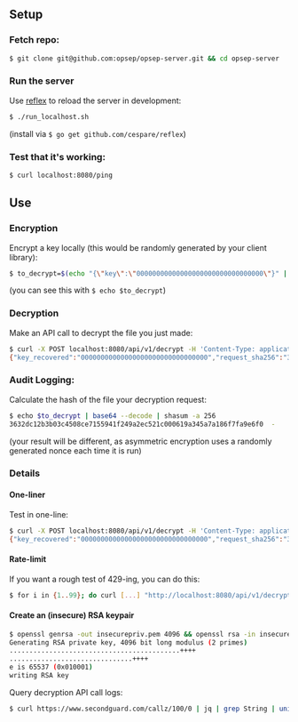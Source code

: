 
## Setup

### Fetch repo:
```bash
$ git clone git@github.com:opsep/opsep-server.git && cd opsep-server
```

### Run the server
Use [reflex](https://github.com/cespare/reflex) to reload the server in development:
```bash
$ ./run_localhost.sh
```
(install via `$ go get github.com/cespare/reflex`)

### Test that it's working:
```bash
$ curl localhost:8080/ping
```

## Use

### Encryption

Encrypt a key locally (this would be randomly generated by your client library):
```bash
$ to_decrypt=$(echo "{\"key\":\"00000000000000000000000000000000\"}" | openssl pkeyutl -encrypt -pubin -inkey insecurepub.crt -pkeyopt rsa_padding_mode:oaep -pkeyopt rsa_oaep_md:sha256 -pkeyopt rsa_mgf1_md:sha256 | base64)
```
(you can see this with `$ echo $to_decrypt`)

### Decryption

Make an API call to decrypt the file you just made:
```bash
$ curl -X POST localhost:8080/api/v1/decrypt -H 'Content-Type: application/json' -d '{"key_retrieval_ciphertext":"'$(echo $to_decrypt)'"}'
{"key_recovered":"00000000000000000000000000000000","request_sha256":"3632...e6f0","ratelimit_limit":100,"ratelimit_remaining":94,"ratelimit_resets_in":197}
```

### Audit Logging:
Calculate the hash of the file your decryption request:
```bash
$ echo $to_decrypt | base64 --decode | shasum -a 256
3632dc12b3b03c4508ce7155941f249a2ec521c000619a345a7a186f7fa9e6f0  -
```
(your result will be different, as asymmetric encryption uses a randomly generated nonce each time it is run)




### Details

#### One-liner
Test in one-line:
```bash
$ curl -X POST localhost:8080/api/v1/decrypt -H 'Content-Type: application/json' -d '{"key_retrieval_ciphertext":"'$(echo "{\"key\":\"00000000000000000000000000000000\"}" | openssl pkeyutl -encrypt -pubin -inkey insecurepub.crt -pkeyopt rsa_padding_mode:oaep -pkeyopt rsa_oaep_md:sha256 -pkeyopt rsa_mgf1_md:sha256 | base64)'"}'
{"key_recovered":"00000000000000000000000000000000","request_sha256":"3632...e6f0","ratelimit_limit":100,"ratelimit_remaining":93,"ratelimit_resets_in":122}
```

#### Rate-limit
If you want a rough test of 429-ing, you can do this:
```bash
$ for i in {1..99}; do curl [...] "http://localhost:8080/api/v1/decrypt" ; done
```

#### Create an (insecure) RSA keypair
```bash
$ openssl genrsa -out insecurepriv.pem 4096 && openssl rsa -in insecurepriv.pem -pubout -out insecurepub.crt && openssl pkcs8 -topk8 -nocrypt -inform PEM -outform DER -in insecurepriv.pem -out insecurepriv.formatted
Generating RSA private key, 4096 bit long modulus (2 primes)
...........................................++++
...............................++++
e is 65537 (0x010001)
writing RSA key
```

Query decryption API call logs:
```bash
$ curl https://www.secondguard.com/callz/100/0 | jq | grep String | uniq
```
